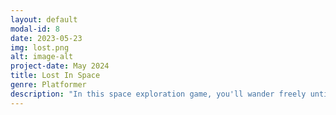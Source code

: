 ```yaml
---
layout: default
modal-id: 8
date: 2023-05-23
img: lost.png
alt: image-alt
project-date: May 2024
title: Lost In Space
genre: Platformer
description: "In this space exploration game, you'll wander freely until your curiosity leads you to something intriguing. Uncover new items and meet intriguing characters in this casual GameBoy platformer! Play in your browser at <a href='http://uvacs.games/games/gbstudio/lost'>http://cs4730.games/games/gbstudio/lost</a> <em>A game by Giselle Villatoro</em>"
---
```


